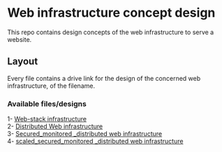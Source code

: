 # Web infrastructure concept design
This repo contains design concepts of the web infrastructure to serve a website.
## Layout
Every file contains a drive link for the design of the concerned web infrastructure, of the filename.
### Available files/designs
1- [Web-stack infrastructure](https://github.com/Mohammed-Refat-0/alx-system_engineering-devops/blob/master/0x09-web_infrastructure_design/0-simple_web_stack)<br>
2- [Distributed Web infrastructure](https://github.com/Mohammed-Refat-0/alx-system_engineering-devops/blob/master/0x09-web_infrastructure_design/1-distributed_web_infrastructure)<br>
3- [Secured_monitored _distributed web infrastructure](https://github.com/Mohammed-Refat-0/alx-system_engineering-devops/blob/master/0x09-web_infrastructure_design/2-secured_and_monitored_web_infrastructure)<br>
4- [scaled_secured_monitored _distributed web infrastructure](https://github.com/Mohammed-Refat-0/alx-system_engineering-devops/blob/master/0x09-web_infrastructure_design/3-scale_up)
